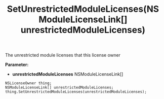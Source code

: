 ﻿---
uid: crmscript_ref_NSLicenseOwner_SetUnrestrictedModuleLicenses
title: SetUnrestrictedModuleLicenses(NSModuleLicenseLink[] unrestrictedModuleLicenses)
intellisense: NSLicenseOwner.SetUnrestrictedModuleLicenses
keywords: NSLicenseOwner, GetUnrestrictedModuleLicenses
so.topic: reference
---

The unrestricted module licenses that this license owner

**Parameter:** 
 - **unrestrictedModuleLicenses** NSModuleLicenseLink[]

```crmscript
NSLicenseOwner thing;
NSModuleLicenseLink[] unrestrictedModuleLicenses;
thing.SetUnrestrictedModuleLicenses(unrestrictedModuleLicenses);
```

